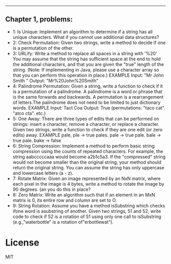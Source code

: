 ------------
Chapter 1, problems:
------------

* 1: Is Unique: 
Implement an algorithm to determine if a string has all unique characters. 
What if you cannot use additional data structures?
* 2: Check Permutation: Given two strings, write a method to decide if one is a permutation of the other.
* 3: URLify: Write a method to replace all spaces in a string with '%20' You may assume that the string
     has sufficient space at the end to hold the additional characters, and that you are given the "true"
     length of the string. (Note: If implementing in Java, please use a character array so that you can
     perform this operation in place.)
     EXAMPLE
     Input: "Mr John Smith "
     Output: "Mr%20John%20Smith"
* 4: Palindrome Permutation: Given a string, write a function to check if it is a permutation of a palindrome. A palindrome is a word or phrase that is the same forwards and backwards. A permutation
     is a rearrangement of letters.The palindrome does not need to be limited to just dictionary words.
     EXAMPLE
     Input: Tact Coa
     Output: True (permutations: "taco cat". "atco cta". etc.)
* 5: One Away: There are three types of edits that can be performed on strings: insert a character,
     remove a character, or replace a character. Given two strings, write a function to check if they are
     one edit (or zero edits) away.
     EXAMPLE
     pale, pIe -> true
     pales. pale -> true
     pale. bale -> true
     pale. bake -> false
* 6: String Compression: Implement a method to perform basic string compression using the counts
     of repeated characters. For example, the string aabcccccaaa would become a2b1c5a3. If the
     "compressed" string would not become smaller than the original string, your method should return
     the original string. You can assume the string has only uppercase and lowercase letters (a - z).
* 7: Rotate Matrix: Given an image represented by an NxN matrix, where each pixel in the image is 4
     bytes, write a method to rotate the image by 90 degrees. (an you do this in place?
* 8: Zero Matrix: Write an algorithm such that if an element in an MxN matrix is 0, its entire row and
     column are set to O.
* 9: String Rotation: Assume you have a method isSubstring which checks ifone word is asubstring
     of another. Given two strings, 51 and 52, write code to check if 52 is a rotation of 51 using only one
     call to isSubstring (e.g.,"waterbottle" is a rotation of"erbottlewat").

# License

MIT
